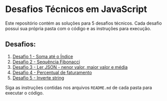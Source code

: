 # Desafios Técnicos em JavaScript

Este repositório contém as soluções para 5 desafios técnicos. Cada desafio possui sua própria pasta com o código e as instruções para execução.

## Desafios:

1. [Desafio 1 - Soma até o Índice](./desafio1/README.md)
2. [Desafio 2 - Sequência Fibonacci](./desafio2/README.md)
3. [Desafio 3 - Ler JSON - nenor valor, maior valor e média](./desafio3/README.md)
4. [Desafio 4 - Percentual de faturamento](./desafio4/README.md)
5. [Desafio 5 - Inverte string](./desafio5/README.md)

Siga as instruções contidas nos arquivos `README.md` de cada pasta para executar o código.

